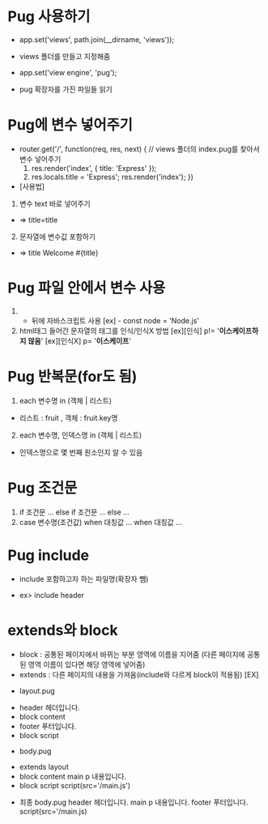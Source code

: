 # Pug 사용하기
- app.set('views', path.join(__dirname, 'views'));
+ views 폴더를 만들고 지정해줌
- app.set('view engine', 'pug');
+ pug 확장자를 가진 파일들 읽기

# Pug에 변수 넣어주기
- router.get('/', function(req, res, next) {
    // views 폴더의 index.pug를 찾아서 변수 넣어주기
    1. res.render('index', { title: 'Express' });
    2. res.locals.title = 'Express'; res.render('index');
  })
- [사용법]
1. 변수 text 바로 넣어주기
- <title>title변수 값</title> => title=title
2. 문자열에 변수값 포함하기
- <title> Welcome title변수값 </title> => title Welcome #{title}

# Pug 파일 안에서 변수 사용
1. - 뒤에 자바스크립트 사용
[ex] - const node = 'Node.js'
2. html태그 들어간 문자열의 태그를 인식/인식X 방법
[ex][인식]  p!= '<strong>이스케이프하지 않음</strong>'
[ex][인식X] p= '<strong>이스케이프</strong>'

# Pug 반복문(for도 됨)
1. each 변수명 in (객체 | 리스트)
+ 리스트 : fruit , 객체 : fruit.key명
2. each 변수명, 인덱스명 in (객체 | 리스트)
+ 인덱스명으로 몇 번째 원소인지 알 수 있음

# Pug 조건문
1. if 조건문 ... else if 조건문 ... else ...
2. case 변수명(조건값) when 대칭값 ... when 대칭값 ...

# Pug include
- include 포함하고자 하는 파일명(확장자 뺌)
+ ex> include header

# extends와 block
- block : 공통된 페이지에서 바뀌는 부분 영역에 이름을 지어줌
          (다른 페이지에 공통된 영역 이름이 있다면 해당 영역에 넣어줌)
- extends : 다른 페이지의 내용을 가져옴(include와 다르게 block이 적용됨)
[EX]
* layout.pug
-   header 헤더입니다.
-   block content
-   footer 푸터입니다.
-   block script
* body.pug
-   extends layout
-   block content
        main
            p 내용입니다.
-   block script
        script(src='/main.js')

* 최종 body.pug
    header 헤더입니다.
    main
        p 내용입니다.
    footer 푸터입니다.
    script(src='/main.js)
